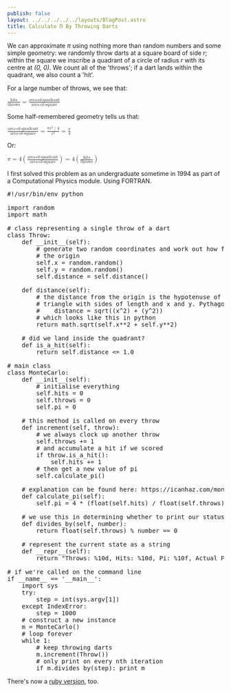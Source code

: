 ```yaml
---
publish: false
layout: ../../../../../layouts/BlogPost.astro
title: Calculate Π By Throwing Darts
---
```

<p>
    We can approximate <em>π</em> using nothing more than random numbers and some
    simple geometry: we randomly throw darts at a square board of
    side <em>r</em>; within the square we inscribe a quadrant of a circle of radius <em>r</em>
    with its centre at <em>(0, 0)</em>. We count all of the 'throws'; if a dart lands
    within the quadrant, we also count a 'hit'.
  </p>
  <p>
    For a large number of throws, we see that:
  </p>
  <div class='maths'>
    <math>
      <mfrac>
        <mi>hits</mi>
  	    <mn>throws</mn>
      </mfrac>
      <mo>=</mo>
      <mfrac>
        <mi>area-of-quadrant</mi>
        <mn>area-of-square</mn>
      </mfrac>
    </math>
  </div>

  <p>
    Some half-remembered geometry tells us that:
  </p>
  <div class='maths'>
    <math>
      <mfrac>
        <mi>area-of-quadrant</mi>
        <mi>area-of-square</mi>
      </mfrac>
      <mo>=</mo>
      <mfrac>
        <mrow>
          <msup><mi>πr</mi><mn>2</mn></msup><mo>/</mo><mn>4</mn>
        </mrow>
        <mrow>
          <msup><mi>r</mi><mn>2</mn></msup>
        </mrow>
      </mfrac>
      <mo>=</mo>
      <mfrac>
        <mi>π</mi>
        <mn>4</mn>
      </mfrac>
    </math>
  </div>

  <p>
    Or:
  </p>
  <div class='maths'>
    <math>
      <mi>π</mi>
      <mo>=</mo>
      <mn>4</mn>
      <mo>(</mo>
      <mfrac>
        <mi>area-of-quadrant</mi>
        <mi>area-of-square</mi>
      </mfrac>
      <mo>)</mo>
      <mo>=</mo>
      <mn>4</mn>
      <mo>(</mo>
      <mfrac>
        <mi>hits</mi>
        <mi>throws</mi>
      </mfrac>
      <mo>)</mo>
    </math>
  </div>

<p>
I first solved this problem as an undergraduate sometime in 1994 as part of a Computational Physics module. Using FORTRAN.</p>

<pre>
#!/usr/bin/env python

import random
import math

# class representing a single throw of a dart
class Throw:
	def __init__(self):
		# generate two random coordinates and work out how far away we are from
		# the origin
		self.x = random.random()
		self.y = random.random()
		self.distance = self.distance()

	def distance(self):
		# the distance from the origin is the hypotenuse of a right-angled
		# triangle with sides of length and x and y. Pythagoras told us that:
		#    distance = sqrt((x^2) + (y^2))
		# which looks like this in python
		return math.sqrt(self.x**2 + self.y**2)

	# did we land inside the quadrant?
	def is_a_hit(self):
		return self.distance <= 1.0

# main class
class MonteCarlo:
	def __init__(self):
		# initialise everything
		self.hits = 0
		self.throws = 0
		self.pi = 0

	# this method is called on every throw
	def increment(self, throw):
		# we always clock up another throw
		self.throws += 1
		# and accumulate a hit if we scored
		if throw.is_a_hit():
			self.hits += 1
		# then get a new value of pi
		self.calculate_pi()

	# explanation can be found here: https://icanhaz.com/montecarlo
	def calculate_pi(self):
		self.pi = 4 * (float(self.hits) / float(self.throws))

	# we use this in determining whether to print our status
	def divides_by(self, number):
		return float(self.throws) % number == 0

	# represent the current state as a string
	def __repr__(self):
		return "Throws: %10d, Hits: %10d, Pi: %10f, Actual Pi: %10f" % (self.throws, self.hits, self.pi, math.pi)

# if we're called on the command line
if __name__ == '__main__':
	import sys
	try:
		step = int(sys.argv[1])
	except IndexError:
		step = 1000
	# construct a new instance
	m = MonteCarlo()
	# loop forever
	while 1:
		# keep throwing darts
		m.increment(Throw())
		# only print on every nth iteration
		if m.divides_by(step): print m
</pre>

<p>There's now a <a href="//pikesley.org/blog/2010/10/14/calculate-π-by-throwing-ruby-tipped-darts/">ruby version</a>, too.</p>
